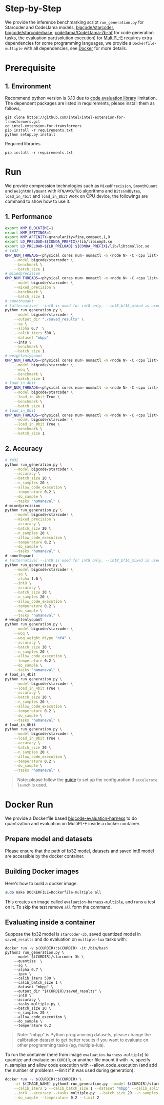 # Step-by-Step
We provide the inference benchmarking script `run_generation.py` for Starcoder and CodeLlama models, [bigcode/starcoder](https://huggingface.co/bigcode/starcoder), [bigcode/starcoderbase](https://huggingface.co/bigcode/starcoderbase), [codellama/CodeLlama-7b-hf](https://huggingface.co/codellama/CodeLlama-7b-hf) for code generation tasks, the evaluation part(solution execution) for [MultiPL-E](https://github.com/nuprl/MultiPL-E) requires extra dependencies for some programming languages, we provide a `Dockerfile-multiple` with all dependencies, see [Docker](./Dockerfile-multiple) for more details.


# Prerequisite​
## 1. Environment​
Recommend python version is 3.10 due to [code evaluation library](https://github.com/bigcode-project/bigcode-evaluation-harness) limitation. The dependent packages are listed in requirements, please install them as follows,

```shell
git clone https://github.com/intel/intel-extension-for-transformers.git
cd intel-extension-for-transformers
pip install -r requirements.txt
python setup.py install
```
Required libraries.
```shell
pip install -r requirements.txt
```

# Run
We provide compression technologies such as `MixedPrecision`, `SmoothQuant` and `WeightOnlyQuant` with `RTN/AWQ/TEQ` algorithms and `BitsandBytes`, `load_in_4bit` and `load_in_8bit` work on CPU device, the followings are command to show how to use it.
## 1. Performance
```bash
export KMP_BLOCKTIME=1
export KMP_SETTINGS=1
export KMP_AFFINITY=granularity=fine,compact,1,0
export LD_PRELOAD=${CONDA_PREFIX}/lib/libiomp5.so
export LD_PRELOAD=${LD_PRELOAD}:${CONDA_PREFIX}/lib/libtcmalloc.so
# fp32
OMP_NUM_THREADS=<physical cores num> numactl -m <node N> -C <cpu list> python run_generation.py \
    --model bigcode/starcoder \
    --benchmark \
    --batch_size 1
# mixedprecision
OMP_NUM_THREADS=<physical cores num> numactl -m <node N> -C <cpu list> python run_generation.py \
    --model bigcode/starcoder \
    --mixed_precision \
    --benchmark \
    --batch_size 1
# smoothquant
# [alternative] --int8 is used for int8 only, --int8_bf16_mixed is used for int8 mixed bfloat16 precision.
python run_generation.py \
    --model bigcode/starcoder \
    --output_dir "./saved_results" \
    --sq \
    --alpha 0.7  \
    --calib_iters 500 \
    --dataset "mbpp"
    --int8 \
    --benchmark \
    --batch_size 1
# weightonlyquant
OMP_NUM_THREADS=<physical cores num> numactl -m <node N> -C <cpu list> python run_generation.py \
    --model bigcode/starcoder \
    --woq \
    --benchmark \
    --batch_size 1
# load_in_4bit
OMP_NUM_THREADS=<physical cores num> numactl -m <node N> -C <cpu list> python run_generation.py \
    --model bigcode/starcoder \
    --load_in_4bit True \
    --benchmark \
    --batch_size 1
# load_in_8bit
OMP_NUM_THREADS=<physical cores num> numactl -m <node N> -C <cpu list> python run_generation.py \
    --model bigcode/starcoder \
    --load_in_8bit True \
    --benchmark \
    --batch_size 1
```
## 2. Accuracy

```bash
# fp32
python run_generation.py \
    --model bigcode/starcoder \
    --accuracy \
    --batch_size 20 \
    --n_samples 20 \
    --allow_code_execution \
    --temperature 0.2 \
    --do_sample \
    --tasks "humaneval" \
# mixedprecision
python run_generation.py \
    --model bigcode/starcoder \
    --mixed_precision \
    --accuracy \
    --batch_size 20 \
    --n_samples 20 \
    --allow_code_execution \
    --temperature 0.2 \
    --do_sample \
    --tasks "humaneval" \
# smoothquant
# [alternative] --int8 is used for int8 only, --int8_bf16_mixed is used for int8 mixed bfloat16 precision.
python run_generation.py \
    --model bigcode/starcoder \
    --sq \
    --alpha 1.0 \
    --int8 \
    --accuracy \
    --batch_size 20 \
    --n_samples 20 \
    --allow_code_execution \
    --temperature 0.2 \
    --do_sample \
    --tasks "humaneval" \
# weightonlyquant
python run_generation.py \
    --model bigcode/starcoder \
    --woq \
    --woq_weight_dtype "nf4" \
    --accuracy \
    --batch_size 20 \
    --n_samples 20 \
    --allow_code_execution \
    --temperature 0.2 \
    --do_sample \
    --tasks "humaneval" \
# load_in_4bit
python run_generation.py \
    --model bigcode/starcoder \
    --load_in_4bit True \
    --accuracy \
    --batch_size 20 \
    --n_samples 20 \
    --allow_code_execution \
    --temperature 0.2 \
    --do_sample \
    --tasks "humaneval" \
# load_in_8bit
python run_generation.py \
    --model bigcode/starcoder \
    --load_in_8bit True \
    --accuracy \
    --batch_size 20 \
    --n_samples 20 \
    --allow_code_execution \
    --temperature 0.2 \
    --do_sample \
    --tasks "humaneval" \
```

>Note:
please follow the [guide](https://huggingface.co/docs/accelerate/usage_guides/ipex) to set up the configuration if `accelerate launch` is used.

# Docker Run

We provide a Dockerfile based [bigcode-evaluation-harness](https://github.com/bigcode-project/bigcode-evaluation-harness/blob/main/Dockerfile-multiple) to do quantization and evaluation on MultiPL-E inside a docker container.

## Prepare model and datasets
Please ensure that the path of fp32 model, datasets and saved int8 model are accessible by the docker container.

## Building Docker images
Here's how to build a docker image:
```bash
sudo make DOCKERFILE=Dockerfile-multiple all
```
This creates an image called `evaluation-harness-multiple`, and runs a test on it. To skip the test remove `all` form the command.

## Evaluating inside a container
Suppose the fp32 model is `starcoder-3b`, saved quantized model in `saved_results` and do evaluation on `multiple-lua` tasks with:
```
docker run -v $(CURDIR):$(CURDIR) -it /bin/bash
python3 run_generation.py \
    --model $(CURDIR)/starcoder-3b \
    --quantize  \
    --sq \
    --alpha 0.7 \
    --ipex \
    --calib_iters 500 \
    --calib_batch_size 1 \
    --dataset "mbpp" \
    --output_dir "$(CURDIR)/saved_results" \
    --int8 \
    --accuracy \
    --tasks multiple-py \
    --batch_size 20 \
    --n_samples 20 \
    --allow_code_execution \
    --do_sample \
    --temperature 0.2

```
>Note: "mbpp" is Python programming datasets, please change the calibration dataset to get better results if you want to evaluate on other programming tasks (eg, multiple-lua).

To run the container (here from image `evaluation-harness-multiple`) to quantize and evaluate on `CURDIR`, or another file mount it with -v, specify n_samples and allow code execution with --allow_code_execution (and add the number of problems --limit if it was used during generation):
```bash
docker run -v $(CURDIR):$(CURDIR) \
    -it $(IMAGE_NAME) python3 run_generation.py --model $(CURDIR)/starcoder-3b --quantize   --sq --alpha 0.7 --ipex \
    --calib_iters 5 --calib_batch_size 1 --dataset "mbpp" --calib_split "test" --output_dir "$(CURDIR)/saved_results" \
    --int8 --accuracy --tasks multiple-py  --batch_size 20 --n_samples 20 --allow_code_execution \
    --do_sample --temperature 0.2 --limit 2

```
